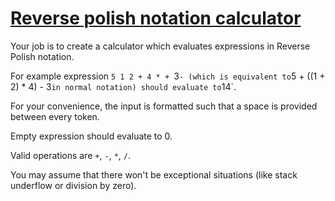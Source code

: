 # [Reverse polish notation calculator](https://www.codewars.com/kata/52f78966747862fc9a0009ae)

Your job is to create a calculator which evaluates expressions in Reverse Polish notation.

For example expression `5 1 2 + 4 * + `3` - (which is equivalent to `5 + ((1 + 2) * 4) - 3` in normal notation) should evaluate to `14`.

For your convenience, the input is formatted such that a space is provided between every token.

Empty expression should evaluate to 0.

Valid operations are `+`, `-`, `*`, `/`.

You may assume that there won't be exceptional situations (like stack underflow or division by zero).